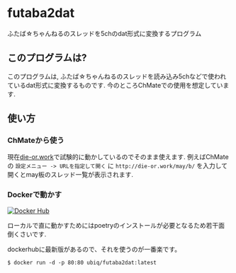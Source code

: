 futaba2dat
===

ふたば☆ちゃんねるのスレッドを5chのdat形式に変換するプログラム

## このプログラムは?

このプログラムは, ふたば☆ちゃんねるのスレッドを読み込み5chなどで使われているdat形式に変換するものです. 今のところChMateでの使用を想定しています.

## 使い方

### ChMateから使う

現在[die-or.work](http://die-or.work)で試験的に動かしているのでそのまま使えます.
例えばChMateの `設定メニュー -> URLを指定して開く` に `http://die-or.work/may/b/` を入力して開くとmay板のスレッド一覧が表示されます.

### Dockerで動かす

[![Docker Hub](https://img.shields.io/badge/Docker%20Hub-ubiq%2Ffutaba2dat-blue?logo=docker)](https://hub.docker.com/r/ubiq/futaba2dat) 

ローカルで直に動かすためにはpoetryのインストールが必要となるため若干面倒くさいです.

dockerhubに最新版があるので、それを使うのが一番楽です。
```
$ docker run -d -p 80:80 ubiq/futaba2dat:latest
```
